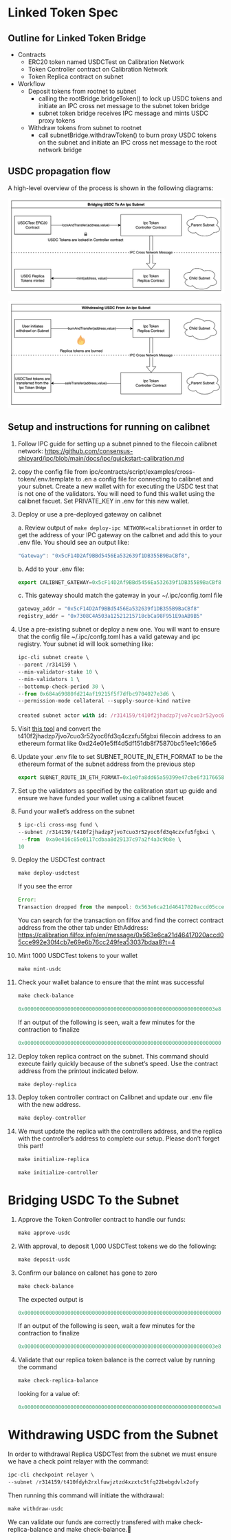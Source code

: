 # Linked Token Spec

## Outline for Linked Token Bridge
- Contracts
    - ERC20 token named USDCTest on Calibration Network
    - Token Controller contract on Calibration Network
    - Token Replica contract on subnet
- Workflow
    - Deposit tokens from rootnet to subnet
        - calling the rootBridge.bridgeToken() to lock up USDC tokens and initiate an IPC cross net message to the subnet token bridge
        - subnet token bridge receives IPC message and mints USDC proxy tokens
    - Withdraw tokens from subnet to rootnet
        - call subnetBridge.withdrawToken() to burn proxy USDC tokens on the subnet and initiate an IPC cross net message to the root network bridge

## USDC propagation flow

A high-level overview of the process is shown in the following diagrams:

![Linked Token Bridging](./linked-token-bridging.png)

![Linked Token Withdrawing](./linked-token-withdrawing.png)

## Setup and instructions for running on calibnet

1. Follow IPC guide for setting up a subnet pinned to the filecoin calibnet network: https://github.com/consensus-shipyard/ipc/blob/main/docs/ipc/quickstart-calibration.md
2. copy the config file from ipc/contracts/script/examples/cross-token/.env.template to .en a config file for connecting to calibnet and your subnet. Create a new wallet with for executing the USDC test that is not one of the validators. You will need to fund this wallet using the calibnet facuet. Set PRIVATE_KEY in .env for this new wallet.
3. Deploy or use a pre-deployed gateway on calibnet
    
    a. Review output of `make deploy-ipc NETWORK=calibrationnet`  in order to get the address of your IPC gateway on the calbnet and add this to your .env file. You should see an output like:

    ```jsx
    "Gateway": "0x5cF14D2Af9BBd5456Ea532639f1DB355B9BaCBf8",
    ```

    b.  Add to your .env file:

    ```jsx
    export CALIBNET_GATEWAY=0x5cF14D2Af9BBd5456Ea532639f1DB355B9BaCBf8
    ```

    c.  This gateway should match the gateway in your ~/.ipc/config.toml file

    ```jsx
    gateway_addr = "0x5cF14D2Af9BBd5456Ea532639f1DB355B9BaCBf8"
    registry_addr = "0x7308C4A503a12521215718cbCa98F951E9aAB9B5"
    ```

5. Use a pre-existing subnet or deploy a new one. You will want to ensure that the config file ~/.ipc/confg.toml has a valid gateway and ipc registry. Your subnet id will look something like:

    ```jsx
    ipc-cli subnet create \
    --parent /r314159 \
    --min-validator-stake 10 \
    --min-validators 1 \
    --bottomup-check-period 30 \
    --from 0x684a69080fd214af19215f5f7dfbc9704027e3d6 \
    --permission-mode collateral --supply-source-kind native

    created subnet actor with id: /r314159/t410f2jhadzp7jvo7cuo3r52yoc6fd3q4czxfu5fgbxi

    ```

6. Visit [this tool](https://beryx.zondax.ch/address_converter) and convert the t410f2jhadzp7jvo7cuo3r52yoc6fd3q4czxfu5fgbxi filecoin address to an ethereum format like 0xd24e01e5ff4d5df151db8f75870bc51ee1c166e5
7. Update your .env file to set SUBNET_ROUTE_IN_ETH_FORMAT to be the ethereum format of the subnet address from the previous step

    ```jsx
    export SUBNET_ROUTE_IN_ETH_FORMAT=0x1e0fa8dd65a59399e47cbe6f31766586b41204c3
    ```

8. Set up the validators as specified by the calibration start up guide and ensure we have funded your wallet using a calibnet faucet
9. Fund your wallet’s address on the subnet

    ```jsx
    $ ipc-cli cross-msg fund \
    --subnet /r314159/t410f2jhadzp7jvo7cuo3r52yoc6fd3q4czxfu5fgbxi \
     --from  0xa0e416c85e0117cdbaa8d29137c97a2f4a3c9b8e \
    10
    ```

10. Deploy the USDCTest contract

    ```jsx
    make deploy-usdctest
    ```

    If you see the error

    ```jsx
    Error:
    Transaction dropped from the mempool: 0x563e6ca21d46417020accd05cce992e30f4cb7e69e6b76cc249fea53037bdaa8
    ```

    You can search for the transaction on filfox and find the correct contract address from the other tab under EthAddress: https://calibration.filfox.info/en/message/0x563e6ca21d46417020accd05cce992e30f4cb7e69e6b76cc249fea53037bdaa8?t=4

11. Mint 1000 USDCTest tokens to your wallet

    ```jsx
    make mint-usdc
    ```

12. Check your wallet balance to ensure that the mint was successful

    ```jsx
    make check-balance
    ```

    ```jsx
    0x00000000000000000000000000000000000000000000000000000000000003e8
    ```

    If an output of the following is seen, wait a few minutes for the contraction to finalize

    ```jsx
    0x0000000000000000000000000000000000000000000000000000000000000000
    ```

13. Deploy token replica contract on the subnet. This command should execute fairly quickly because of the subnet’s speed. Use the contract address from the printout indicated below.

    ```jsx
    make deploy-replica
    ```

14. Deploy token controller contract on Calibnet and update our .env file with the new address.

    ```jsx
    make deploy-controller
    ```

15. We must update the replica with the controllers address, and the replica with the controller’s address to complete our setup. Please don’t forget this part!

    ```jsx
    make initialize-replica
    ```

    ```jsx
    make initialize-controller
    ```


# Bridging USDC To the Subnet

1. Approve the Token Controller contract to handle our funds:

    ```jsx
    make approve-usdc
    ```

2. With approval, to deposit 1,000 USDCTest tokens we do the following:

    ```jsx
    make deposit-usdc
    ```

3. Confirm our balance on calbnet has gone to zero

    ```jsx
    make check-balance
    ```

    The expected output is

    ```jsx
    0x0000000000000000000000000000000000000000000000000000000000000000
    ```

    If an output of the following is seen, wait a few minutes for the contraction to finalize

    ```jsx
    0x00000000000000000000000000000000000000000000000000000000000003e8
    ```

4. Validate that our replica token balance is the correct value by running the command

    ```jsx
    make check-replica-balance
    ```

    looking for a value of:

    ```jsx
    0x00000000000000000000000000000000000000000000000000000000000003e8
    ```


# Withdrawing USDC from the Subnet

In order to withdrawal Replica USDCTest from the subnet we must ensure we have a check point relayer with the command:

```jsx
ipc-cli checkpoint relayer \
--subnet /r314159/t410fdyh2rxlfuwjztzd4xzxtc5tfq22bebgdvlx2ofy
```

Then running this command will initiate the withdrawal:

```jsx
make withdraw-usdc
```

We can validate our funds are correctly transfered with make check-replica-balance and make check-balance.
